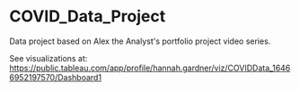 # COVID_Data_Project
Data project based on Alex the Analyst's portfolio project video series.

See visualizations at:
https://public.tableau.com/app/profile/hannah.gardner/viz/COVIDData_16466952197570/Dashboard1
